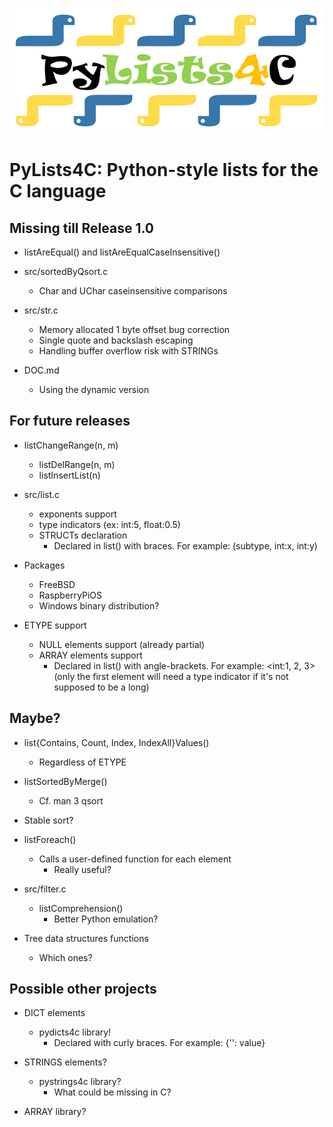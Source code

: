 ![alt text](https://github.com/HubTou/PyLists4C/blob/main/logo/pylists4c-logo.png "PyLists4C: Python-style lists for the C language")
# PyLists4C: Python-style lists for the C language

## Missing till Release 1.0
* listAreEqual() and listAreEqualCaseInsensitive()

* src/sortedByQsort.c
  * Char and UChar caseinsensitive comparisons 

* src/str.c
  * Memory allocated 1 byte offset bug correction
  * Single quote and backslash escaping
  * Handling buffer overflow risk with STRINGs

* DOC.md
  * Using the dynamic version

## For future releases
* listChangeRange(n, m)
  * listDelRange(n, m)
  * listInsertList(n)

* src/list.c
  * exponents support
  * type indicators (ex: int:5, float:0.5)
  * STRUCTs declaration
    * Declared in list() with braces. For example: (subtype, int:x, int:y)

* Packages
  * FreeBSD
  * RaspberryPiOS
  * Windows binary distribution?

* ETYPE support
  * NULL elements support (already partial)
  * ARRAY elements support
    * Declared in list() with angle-brackets. For example: <int:1, 2, 3> (only the first element will need a type indicator if it's not supposed to be a long) 

## Maybe?
* list{Contains, Count, Index, IndexAll}Values()
  * Regardless of ETYPE

* listSortedByMerge()
  * Cf. man 3 qsort

* Stable sort?

* listForeach()
  * Calls a user-defined function for each element
    * Really useful?

* src/filter.c
  * listComprehension()
    * Better Python emulation?

* Tree data structures functions
  * Which ones?

## Possible other projects
* DICT elements
  * pydicts4c library!
    * Declared with curly braces. For example: {'': value}

* STRINGS elements?
  * pystrings4c library?
    * What could be missing in C?

* ARRAY library?
